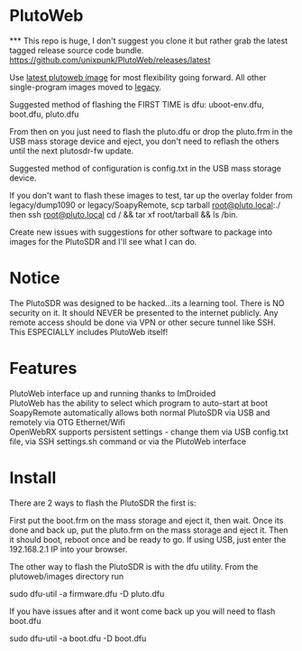 # PlutoWeb
*** This repo is huge, I don't suggest you clone it but rather grab the latest tagged release source code bundle.  <a href="https://github.com/unixpunk/PlutoWeb/releases/latest">https://github.com/unixpunk/PlutoWeb/releases/latest</a>

Use <a href="https://github.com/unixpunk/PlutoWeb/tree/master/plutoweb/images">latest plutoweb image</a> for most flexibility going forward.  All other single-program images moved to <a href="https://github.com/unixpunk/PlutoWeb/tree/master/legacy">legacy</a>.

Suggested method of flashing the FIRST TIME is dfu: uboot-env.dfu, boot.dfu, pluto.dfu

From then on you just need to flash the pluto.dfu or drop the pluto.frm in the USB mass storage device and eject, you don't need to reflash the others until the next plutosdr-fw update.

Suggested method of configuration is config.txt in the USB mass storage device.

If you don't want to flash these images to test, tar up the overlay folder from legacy/dump1090 or legacy/SoapyRemote, scp tarball root@pluto.local:./ then ssh root@pluto.local cd / && tar xf root/tarball && ls /bin.

Create new issues with suggestions for other software to package into images for the PlutoSDR and I'll see what I can do.

# Notice
The PlutoSDR was designed to be hacked...its a learning tool.  There is NO security on it.  It should NEVER be presented to the internet publicly.  Any remote access should be done via VPN or other secure tunnel like SSH.  This ESPECIALLY includes PlutoWeb itself!

# Features
PlutoWeb interface up and running thanks to ImDroided
<BR>PlutoWeb has the ability to select which program to auto-start at boot
<BR>SoapyRemote automatically allows both normal PlutoSDR via USB and remotely via OTG Ethernet/Wifi
<BR>OpenWebRX supports persistent settings - change them via USB config.txt file, via SSH settings.sh command or via the PlutoWeb interface

# Install
There are 2 ways to flash the PlutoSDR the first is:

First put the boot.frm on the mass storage and eject it, then wait. Once its done and back up, put the pluto.frm on the mass storage and eject it. Then it should boot, reboot once and be ready to go. If using USB, just enter the 192.168.2.1 IP into your browser.

The other way to flash the PlutoSDR is with the dfu utility. From the plutoweb/images directory run 

sudo dfu-util -a firmware.dfu -D pluto.dfu

If you have issues after and it wont come back up you will need to flash boot.dfu 

sudo dfu-util -a boot.dfu -D boot.dfu
